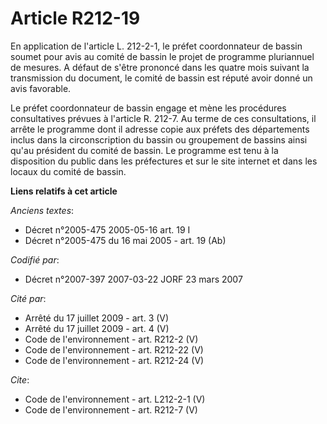 # Article R212-19

En application de l'article L. 212-2-1, le préfet coordonnateur de bassin soumet pour avis au comité de bassin le projet de
programme pluriannuel de mesures. A défaut de s'être prononcé dans les quatre mois suivant la transmission du document, le
comité de bassin est réputé avoir donné un avis favorable. 

Le préfet coordonnateur de bassin engage et mène les procédures consultatives prévues à l'article R. 212-7. Au terme de ces
consultations, il arrête le programme dont il adresse copie aux préfets des départements inclus dans la circonscription du
bassin ou groupement de bassins ainsi qu'au président du comité de bassin. Le programme est tenu à la disposition du public
dans les préfectures et sur le site internet et dans les locaux du comité de bassin.

**Liens relatifs à cet article**

_Anciens textes_:

  - Décret n°2005-475 2005-05-16 art. 19 I
  - Décret n°2005-475 du 16 mai 2005 - art. 19 (Ab)

_Codifié par_:

  - Décret n°2007-397 2007-03-22 JORF 23 mars 2007

_Cité par_:

  - Arrêté du 17 juillet 2009 - art. 3 (V)
  - Arrêté du 17 juillet 2009 - art. 4 (V)
  - Code de l'environnement - art. R212-2 (V)
  - Code de l'environnement - art. R212-22 (V)
  - Code de l'environnement - art. R212-24 (V)

_Cite_:

  - Code de l'environnement - art. L212-2-1 (V)
  - Code de l'environnement - art. R212-7 (V)
